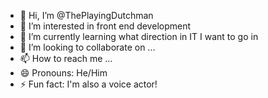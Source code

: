 - 👋 Hi, I’m @ThePlayingDutchman
- 👀 I’m interested in front end development
- 🌱 I’m currently learning what direction in IT I want to go in
- 💞️ I’m looking to collaborate on ...
- 📫 How to reach me ...
- 😄 Pronouns: He/Him
- ⚡ Fun fact: I'm also a voice actor!

<!---
ThePlayingDutchman/ThePlayingDutchman is a ✨ special ✨ repository because its `README.md` (this file) appears on your GitHub profile.
You can click the Preview link to take a look at your changes.
--->
